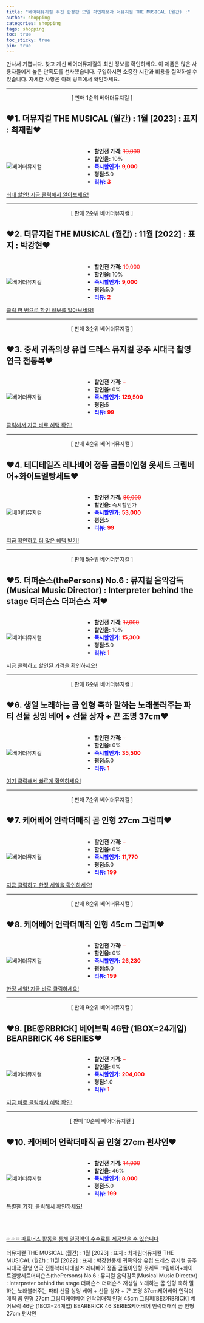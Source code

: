 ```yaml
---
title: "베어더뮤지컬 추천 한정판 모델 확인해보자 더뮤지컬 THE MUSICAL (월간) :"
author: shopping
categories: shopping
tags: shopping
toc: true
toc_sticky: true
pin: true
---
```

만나서 기쁩니다. 찾고 계신 베어더뮤지컬의 최신 정보를 확인하세요. 이 제품은 많은 사용자들에게 높은 만족도를 선사했습니다. 구입하시면 소중한 시간과 비용을 절약하실 수 있습니다. 자세한 사항은 아래 링크에서 확인하세요.

---
<p class="toplist" style="margin: 0 auto; display: block; width: fit-content;">[ 판매 1순위 베어더뮤지컬 ]</p>

<h2><strong>❤️1. 더뮤지컬 THE MUSICAL (월간) : 1월 [2023] : 표지 : 최재림❤️</strong></h2>

<div style="display: flex; align-items: center;">
    <div style="flex: 0.4;">
        <img src="https://thumbnail9.coupangcdn.com/thumbnails/remote/230x230ex/image/vendor_inventory/cfd2/fbe17e4cc90e53f1b3405bec9a5b510881e718bc0c04485e6c09b6ae21ee.png" alt="베어더뮤지컬" style="max-width: 100%;">
    </div>
    <div style="flex: 0.6; margin-left: 10px;">
        <ul>
            <li><strong>할인전 가격:</strong> <del style="color: red;">10,000</del></li>
            <li><strong>할인율:</strong> 10%</li>
            <li><span style='color:blue'><strong>즉시할인가:</strong></span> <span style='color:red'><strong>9,000</strong></span></li>
            <li><strong>평점:</strong>5.0</li>
            <li><span style='color:blue'><strong>리뷰:</strong></span> <span style='color:red'><strong>3</strong></span></li>
        </ul>
    </div>
</div>
<div class="center">
    <a href="https://selin100587001.github.io?lptag=AF9450613&subid=githubio&pageKey=7017349694&traceid=V0-153&itemId=17267906238&vendorItemId=84439097068" class="myButton">
        최대 할인! 지금 클릭해서 알아보세요!
    </a>
</div>


---
<p class="toplist" style="margin: 0 auto; display: block; width: fit-content;">[ 판매 2순위 베어더뮤지컬 ]</p>

<h2><strong>❤️2. 더뮤지컬 THE MUSICAL (월간) : 11월 [2022] : 표지 : 박강현❤️</strong></h2>

<div style="display: flex; align-items: center;">
    <div style="flex: 0.4;">
        <img src="https://thumbnail6.coupangcdn.com/thumbnails/remote/230x230ex/image/vendor_inventory/1430/97be3a3907e8882fd2016795ff36c2ebb20c1b785d78942fbaabdb9475ee.png" alt="베어더뮤지컬" style="max-width: 100%;">
    </div>
    <div style="flex: 0.6; margin-left: 10px;">
        <ul>
            <li><strong>할인전 가격:</strong> <del style="color: red;">10,000</del></li>
            <li><strong>할인율:</strong> 10%</li>
            <li><span style='color:blue'><strong>즉시할인가:</strong></span> <span style='color:red'><strong>9,000</strong></span></li>
            <li><strong>평점:</strong>5.0</li>
            <li><span style='color:blue'><strong>리뷰:</strong></span> <span style='color:red'><strong>2</strong></span></li>
        </ul>
    </div>
</div>
<div class="center">
    <a href="https://selin100587001.github.io?lptag=AF9450613&subid=githubio&pageKey=6868322936&traceid=V0-153&itemId=16422213048&vendorItemId=83613083103" class="myButton">
        클릭 한 번으로 할인 정보를 알아보세요!
    </a>
</div>


---
<p class="toplist" style="margin: 0 auto; display: block; width: fit-content;">[ 판매 3순위 베어더뮤지컬 ]</p>

<h2><strong>❤️3. 중세 귀족의상 유럽 드레스 뮤지컬 공주 시대극 촬영 연극 전통복❤️</strong></h2>

<div style="display: flex; align-items: center;">
    <div style="flex: 0.4;">
        <img src="https://thumbnail8.coupangcdn.com/thumbnails/remote/230x230ex/image/vendor_inventory/b94f/abddf59efbf6d400f782613d98dfe467915285d8d73847e471a4f8146df1.jpg" alt="베어더뮤지컬" style="max-width: 100%;">
    </div>
    <div style="flex: 0.6; margin-left: 10px;">
        <ul>
            <li><strong>할인전 가격:</strong> <del style="color: red;">-</del></li>
            <li><strong>할인율:</strong> 0%</li>
            <li><span style='color:blue'><strong>즉시할인가:</strong></span> <span style='color:red'><strong>129,500</strong></span></li>
            <li><strong>평점:</strong>5</li>
            <li><span style='color:blue'><strong>리뷰:</strong></span> <span style='color:red'><strong>99</strong></span></li>
        </ul>
    </div>
</div>
<div class="center">
    <a href="https://selin100587001.github.io?lptag=AF9450613&subid=githubio&pageKey=8249983769&traceid=V0-153&itemId=23749638331&vendorItemId=90774169996" class="myButton">
        클릭해서 지금 바로 혜택 확인!
    </a>
</div>


---
<p class="toplist" style="margin: 0 auto; display: block; width: fit-content;">[ 판매 4순위 베어더뮤지컬 ]</p>

<h2><strong>❤️4. 테디테일즈 레나베어 정품 곰돌이인형 옷세트 크림베어+화이트멜빵세트❤️</strong></h2>

<div style="display: flex; align-items: center;">
    <div style="flex: 0.4;">
        <img src="https://thumbnail8.coupangcdn.com/thumbnails/remote/230x230ex/image/vendor_inventory/52f5/997b08a2199e30d12accee0a0267909e3e3b7c83a1b716cadd0b1590557c.jpg" alt="베어더뮤지컬" style="max-width: 100%;">
    </div>
    <div style="flex: 0.6; margin-left: 10px;">
        <ul>
            <li><strong>할인전 가격:</strong> <del style="color: red;">80,000</del></li>
            <li><strong>할인율:</strong> 즉시할인가</li>
            <li><span style='color:blue'><strong>즉시할인가:</strong></span> <span style='color:red'><strong>53,000</strong></span></li>
            <li><strong>평점:</strong>5</li>
            <li><span style='color:blue'><strong>리뷰:</strong></span> <span style='color:red'><strong>99</strong></span></li>
        </ul>
    </div>
</div>
<div class="center">
    <a href="https://selin100587001.github.io?lptag=AF9450613&subid=githubio&pageKey=8167109790&traceid=V0-153&itemId=23307174749&vendorItemId=90370233832" class="myButton">
        지금 확인하고 더 많은 혜택 받기!
    </a>
</div>


---
<p class="toplist" style="margin: 0 auto; display: block; width: fit-content;">[ 판매 5순위 베어더뮤지컬 ]</p>

<h2><strong>❤️5. 더퍼슨스(thePersons) No.6 : 뮤지컬 음악감독(Musical Music Director) : Interpreter behind the stage 더퍼슨스 더퍼슨스 저❤️</strong></h2>

<div style="display: flex; align-items: center;">
    <div style="flex: 0.4;">
        <img src="https://thumbnail8.coupangcdn.com/thumbnails/remote/230x230ex/image/vendor_inventory/4e1a/f54be6aa3fe4d4da0b2224e23e72c21166f38d1586e382bf595246052b37.png" alt="베어더뮤지컬" style="max-width: 100%;">
    </div>
    <div style="flex: 0.6; margin-left: 10px;">
        <ul>
            <li><strong>할인전 가격:</strong> <del style="color: red;">17,000</del></li>
            <li><strong>할인율:</strong> 10%</li>
            <li><span style='color:blue'><strong>즉시할인가:</strong></span> <span style='color:red'><strong>15,300</strong></span></li>
            <li><strong>평점:</strong>5.0</li>
            <li><span style='color:blue'><strong>리뷰:</strong></span> <span style='color:red'><strong>1</strong></span></li>
        </ul>
    </div>
</div>
<div class="center">
    <a href="https://selin100587001.github.io?lptag=AF9450613&subid=githubio&pageKey=7761471158&traceid=V0-153&itemId=20931440154&vendorItemId=87998162527" class="myButton">
        지금 클릭하고 할인된 가격을 확인하세요!
    </a>
</div>


---
<p class="toplist" style="margin: 0 auto; display: block; width: fit-content;">[ 판매 6순위 베어더뮤지컬 ]</p>

<h2><strong>❤️6. 생일 노래하는 곰 인형 축하 말하는 노래불러주는 파티 선물 싱잉 베어 + 선물 상자 + 끈 조명 37cm❤️</strong></h2>

<div style="display: flex; align-items: center;">
    <div style="flex: 0.4;">
        <img src="https://thumbnail8.coupangcdn.com/thumbnails/remote/230x230ex/image/vendor_inventory/2539/c2fc0de10fd67a69b2a2c575aa8cd3913d6ec63404277d272df69dacc429.jpg" alt="베어더뮤지컬" style="max-width: 100%;">
    </div>
    <div style="flex: 0.6; margin-left: 10px;">
        <ul>
            <li><strong>할인전 가격:</strong> <del style="color: red;">-</del></li>
            <li><strong>할인율:</strong> 0%</li>
            <li><span style='color:blue'><strong>즉시할인가:</strong></span> <span style='color:red'><strong>35,500</strong></span></li>
            <li><strong>평점:</strong>5.0</li>
            <li><span style='color:blue'><strong>리뷰:</strong></span> <span style='color:red'><strong>1</strong></span></li>
        </ul>
    </div>
</div>
<div class="center">
    <a href="https://selin100587001.github.io?lptag=AF9450613&subid=githubio&pageKey=7731620791&traceid=V0-153&itemId=20777916057&vendorItemId=90043901053" class="myButton">
        여기 클릭해서 빠르게 확인하세요!
    </a>
</div>


---
<p class="toplist" style="margin: 0 auto; display: block; width: fit-content;">[ 판매 7순위 베어더뮤지컬 ]</p>

<h2><strong>❤️7. 케어베어 언락더매직 곰 인형 27cm 그럼피❤️</strong></h2>

<div style="display: flex; align-items: center;">
    <div style="flex: 0.4;">
        <img src="https://thumbnail10.coupangcdn.com/thumbnails/remote/230x230ex/image/rs_quotation_api/u50fwivs/2f66a2c702734de8a330a0c9f9b5b296.jpg" alt="베어더뮤지컬" style="max-width: 100%;">
    </div>
    <div style="flex: 0.6; margin-left: 10px;">
        <ul>
            <li><strong>할인전 가격:</strong> <del style="color: red;">-</del></li>
            <li><strong>할인율:</strong> 0%</li>
            <li><span style='color:blue'><strong>즉시할인가:</strong></span> <span style='color:red'><strong>11,770</strong></span></li>
            <li><strong>평점:</strong>5.0</li>
            <li><span style='color:blue'><strong>리뷰:</strong></span> <span style='color:red'><strong>199</strong></span></li>
        </ul>
    </div>
</div>
<div class="center">
    <a href="https://selin100587001.github.io?lptag=AF9450613&subid=githubio&pageKey=6088742485&traceid=V0-153&itemId=11335561316&vendorItemId=78612043523" class="myButton">
        지금 클릭하고 한정 세일을 확인하세요!
    </a>
</div>


---
<p class="toplist" style="margin: 0 auto; display: block; width: fit-content;">[ 판매 8순위 베어더뮤지컬 ]</p>

<h2><strong>❤️8. 케어베어 언락더매직 인형 45cm 그럼피❤️</strong></h2>

<div style="display: flex; align-items: center;">
    <div style="flex: 0.4;">
        <img src="https://thumbnail8.coupangcdn.com/thumbnails/remote/230x230ex/image/retail/images/2021/11/04/11/2/0b82a992-ef37-4aef-984d-dde44b7e6513.jpg" alt="베어더뮤지컬" style="max-width: 100%;">
    </div>
    <div style="flex: 0.6; margin-left: 10px;">
        <ul>
            <li><strong>할인전 가격:</strong> <del style="color: red;">-</del></li>
            <li><strong>할인율:</strong> 0%</li>
            <li><span style='color:blue'><strong>즉시할인가:</strong></span> <span style='color:red'><strong>26,230</strong></span></li>
            <li><strong>평점:</strong>5.0</li>
            <li><span style='color:blue'><strong>리뷰:</strong></span> <span style='color:red'><strong>199</strong></span></li>
        </ul>
    </div>
</div>
<div class="center">
    <a href="https://selin100587001.github.io?lptag=AF9450613&subid=githubio&pageKey=6088742485&traceid=V0-153&itemId=11960558084&vendorItemId=79233143317" class="myButton">
        한정 세일! 지금 바로 클릭하세요!
    </a>
</div>


---
<p class="toplist" style="margin: 0 auto; display: block; width: fit-content;">[ 판매 9순위 베어더뮤지컬 ]</p>

<h2><strong>❤️9. [BE@RBRICK] 베어브릭 46탄 (1BOX=24개입) BEARBRICK 46 SERIES❤️</strong></h2>

<div style="display: flex; align-items: center;">
    <div style="flex: 0.4;">
        <img src="https://thumbnail9.coupangcdn.com/thumbnails/remote/230x230ex/image/vendor_inventory/4fa8/61c9902757b08ea98c1de34ee5ad231ae5e53252753f088146e7d95e814a.jpg" alt="베어더뮤지컬" style="max-width: 100%;">
    </div>
    <div style="flex: 0.6; margin-left: 10px;">
        <ul>
            <li><strong>할인전 가격:</strong> <del style="color: red;">-</del></li>
            <li><strong>할인율:</strong> 0%</li>
            <li><span style='color:blue'><strong>즉시할인가:</strong></span> <span style='color:red'><strong>204,000</strong></span></li>
            <li><strong>평점:</strong>1.0</li>
            <li><span style='color:blue'><strong>리뷰:</strong></span> <span style='color:red'><strong>1</strong></span></li>
        </ul>
    </div>
</div>
<div class="center">
    <a href="https://selin100587001.github.io?lptag=AF9450613&subid=githubio&pageKey=7501242795&traceid=V0-153&itemId=19636197682&vendorItemId=86742507318" class="myButton">
        지금 바로 클릭해서 혜택 확인!
    </a>
</div>


---
<p class="toplist" style="margin: 0 auto; display: block; width: fit-content;">[ 판매 10순위 베어더뮤지컬 ]</p>

<h2><strong>❤️10. 케어베어 언락더매직 곰 인형 27cm 펀샤인❤️</strong></h2>

<div style="display: flex; align-items: center;">
    <div style="flex: 0.4;">
        <img src="https://thumbnail7.coupangcdn.com/thumbnails/remote/230x230ex/image/vendor_inventory/18c0/a81bb3ef6d09a5747437e3e24cb201d0d66e116b181a15485aba44950429.jpg" alt="베어더뮤지컬" style="max-width: 100%;">
    </div>
    <div style="flex: 0.6; margin-left: 10px;">
        <ul>
            <li><strong>할인전 가격:</strong> <del style="color: red;">14,900</del></li>
            <li><strong>할인율:</strong> 46%</li>
            <li><span style='color:blue'><strong>즉시할인가:</strong></span> <span style='color:red'><strong>8,000</strong></span></li>
            <li><strong>평점:</strong>5.0</li>
            <li><span style='color:blue'><strong>리뷰:</strong></span> <span style='color:red'><strong>199</strong></span></li>
        </ul>
    </div>
</div>
<div class="center">
    <a href="https://selin100587001.github.io?lptag=AF9450613&subid=githubio&pageKey=6088742485&traceid=V0-153&itemId=11335561317&vendorItemId=78658442204" class="myButton">
        특별한 기회! 클릭해서 확인하세요!
    </a>
</div>

<br><br><br>[💦 💦 💦 파트너스 활동을 통해 일정액의 수수료를 제공받을 수 있습니다](https://link.coupang.com/a/bcpT2c)<br><br>더뮤지컬 THE MUSICAL (월간) : 1월 [2023] : 표지 : 최재림더뮤지컬 THE MUSICAL (월간) : 11월 [2022] : 표지 : 박강현중세 귀족의상 유럽 드레스 뮤지컬 공주 시대극 촬영 연극 전통복테디테일즈 레나베어 정품 곰돌이인형 옷세트 크림베어+화이트멜빵세트더퍼슨스(thePersons) No.6 : 뮤지컬 음악감독(Musical Music Director) : Interpreter behind the stage 더퍼슨스 더퍼슨스 저생일 노래하는 곰 인형 축하 말하는 노래불러주는 파티 선물 싱잉 베어 + 선물 상자 + 끈 조명 37cm케어베어 언락더매직 곰 인형 27cm 그럼피케어베어 언락더매직 인형 45cm 그럼피[BE@RBRICK] 베어브릭 46탄 (1BOX=24개입) BEARBRICK 46 SERIES케어베어 언락더매직 곰 인형 27cm 펀샤인